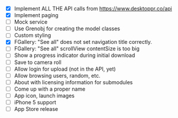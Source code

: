 - [X] Implement ALL THE API calls from https://www.desktoppr.co/api
- [X] Implement paging
- [ ] Mock service
- [ ] Use Grenobj for creating the model classes
- [ ] Custom styling 
- [X] FGallery: "See all" does not set navigation title correctly.
- [ ] FGallery: "See all" scrollView contentSize is too big
- [ ] Show a progress indicator during initial download
- [ ] Save to camera roll
- [ ] Allow login for upload (not in the API, yet)
- [ ] Allow browsing users, random, etc.
- [ ] About with licensing information for submodules
- [ ] Come up with a proper name
- [ ] App icon, launch images
- [ ] iPhone 5 support
- [ ] App Store release

